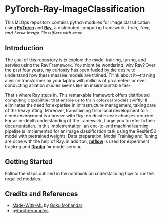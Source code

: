 # PyTorch-Ray-ImageClassification
This MLOps repository contains python modules for image classification using **[PyTorch](https://pytorch.org/)** and **[Ray](https://www.ray.io/)**, a distributed computing framework. *Train, Tune, and Serve Image Classifiers with ease.*

## Introduction
The goal of this repository is to explore the model training, tuning, and serving using the Ray Framework. You might be wondering, why Ray? Over the past four years, my curiosity has been fueled by the desire to understand how these massive models are trained. Think about it&mdash;training a vision transformer on your laptop with millions of parameters or even conducting ablation studies seems like an insurmountable task.

That's where Ray steps in. This remarkable framework offers distributed computing capabilities that enable us to train colossal models swiftly. It eliminates the need for expertise in infrastructure management, taking care of the heavy lifting. Moreover, transitioning from local development to a cloud environment is a breeze with Ray; no drastic code changes required. For an in-depth understanding of the framework, I urge you to refer to their documentation.  In this implementation, an end-to-end machine learning pipeline is implemented for an image classification task using the ResNet50 model with pretrained weights. Data preparation, Model Training and Tuning are done with the help of Ray. In addition, **[mlflow](https://mlflow.org/)** is used for experiment tracking and **[Gradio](https://www.gradio.app/)** for model serving.

## Getting Started
Follow the steps outlined in the notebook on understanding how to run the required modules. 

## Credits and References
- [Made-With-ML](https://github.com/GokuMohandas/Made-With-ML) by [Goku Mohandas](https://www.linkedin.com/in/goku/)
- [pytorch/examples](https://github.com/pytorch/examples)

